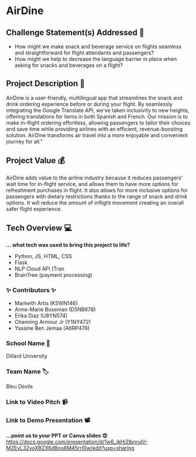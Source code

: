 # AirDine

## Challenge Statement(s) Addressed 🎯
* How might we make  snack and beverage service on flights seamless and straightforward for flight attendants and passengers? 
* How might we help to decrease the language barrier in place when asking for snacks and beverages on a flight?


## Project Description 🤯
AirDine is a user-friendly, multilingual app that streamlines the snack and drink ordering experience before or during your flight. By seamlessly integrating the Google Translate API, we've taken inclusivity to new heights, offering translations for items in both Spanish and French. Our mission is to make in-flight ordering effortless, allowing passengers to tailor their choices and save time while providing airlines with an efficient, revenue-boosting solution. AirDine transforms air travel into a more enjoyable and convenient journey for all."

## Project Value 💰
AirDine adds value to the airline industry because it reduces passengers' wait time for in-flight service, and allows them to have more options for refreshment purchases in flight. It also allows for more inclusive options for passengers with dietary restrictions thanks to the range of snack and drink options. It will reduce the amount of inflight movement creating an overall safer flight experience.


## Tech Overview 💻
**... what tech was used to bring this project to life?**
* Python, JS, HTML, CSS
* Flask
* NLP Cloud API (Tran
* BrainTree (payment processing)


### ✨ Contributors ✨
* Markeith Artis (K5WN146)
* Anne-Marie Boseman (D5NB678)
* Erika Diaz (U8YN574)
* Channing Armour Jr (Y1NY472)
* Yassine Ben Jemaa (A6RP476)


### School Name 🏫
Dillard University

### Team Name 🏷
Bleu Devils

### Link to Video Pitch 📹


### Link to Demo Presentation 📽
**...point us to your PPT or Canva slides 😍**
https://docs.google.com/presentation/d/1w6_jkHi2lbnrulV-MZEvL32voXBZX6dBos8M45rrI0w/edit?usp=sharing
